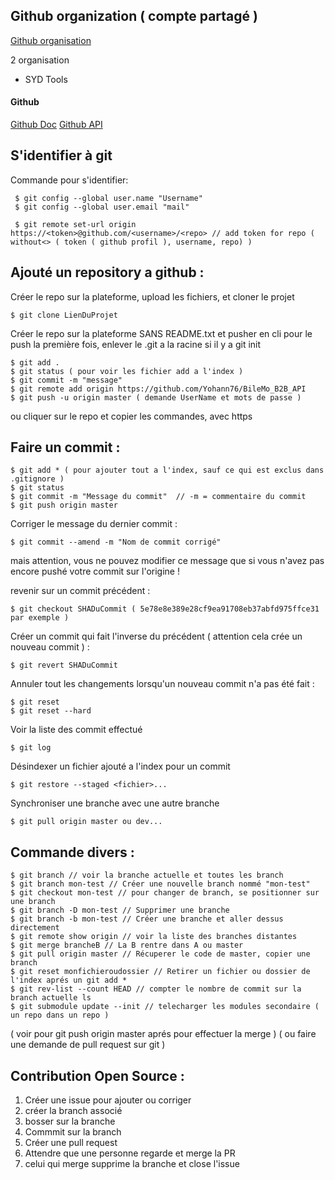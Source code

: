 
## Github organization ( compte partagé )

[Github organisation](https://help.github.com/en/github/setting-up-and-managing-organizations-and-teams/about-organizations)

2 organisation
- SYD Tools

#### Github

[Github Doc](https://help.github.com/en)
[Github API](https://developer.github.com/v3/)

## S'identifier à git

Commande pour s'identifier:

     $ git config --global user.name "Username"
     $ git config --global user.email "mail"

     $ git remote set-url origin https://<token>@github.com/<username>/<repo> // add token for repo ( without<> ( token ( github profil ), username, repo) )


## Ajouté un repository a github :

Créer le repo sur la plateforme, upload les fichiers, et cloner le projet


    $ git clone LienDuProjet

Créer le repo sur la plateforme SANS README.txt et pusher en cli
pour le push la première fois, enlever le .git a la racine si il y a
git init

    $ git add .
    $ git status ( pour voir les fichier add a l'index )
    $ git commit -m "message"
    $ git remote add origin https://github.com/Yohann76/BileMo_B2B_API
    $ git push -u origin master ( demande UserName et mots de passe )

ou cliquer sur le repo et copier les commandes, avec https


## Faire un commit :

    $ git add * ( pour ajouter tout a l'index, sauf ce qui est exclus dans .gitignore )
    $ git status
    $ git commit -m "Message du commit"  // -m = commentaire du commit
    $ git push origin master

Corriger le message du dernier commit :

    $ git commit --amend -m "Nom de commit corrigé"

mais attention, vous ne pouvez modifier ce message que si vous n'avez pas encore pushé votre commit sur l'origine !

revenir sur un commit précédent  :

    $ git checkout SHADuCommit ( 5e78e8e389e28cf9ea91708eb37abfd975ffce31 par exemple )

Créer un commit qui fait l'inverse du précédent ( attention cela crée un nouveau commit )  :

    $ git revert SHADuCommit

Annuler tout les changements lorsqu'un nouveau commit n'a pas été fait :

    $ git reset
    $ git reset --hard‌


Voir la liste des commit effectué

    $ git log

Désindexer un fichier ajouté a l'index pour un commit

    $ git restore --staged <fichier>...

Synchroniser une branche avec une autre branche

    $ git pull origin master ou dev...


## Commande divers :

    $ git branch // voir la branche actuelle et toutes les branch
    $ git branch mon-test // Créer une nouvelle branch nommé "mon-test"
    $ git checkout mon-test // pour changer de branch, se positionner sur une branch
    $ git branch -D mon-test // Supprimer une branche
    $ git branch -b mon-test // Créer une branche et aller dessus directement
    $ git remote show origin // voir la liste des branches distantes
    $ git merge brancheB // La B rentre dans A ou master
    $ git pull origin master // Récuperer le code de master, copier une branch
    $ git reset monfichieroudossier // Retirer un fichier ou dossier de l'index aprés un git add *
    $ git rev-list --count HEAD // compter le nombre de commit sur la branch actuelle ls
    $ git submodule update --init // telecharger les modules secondaire ( un repo dans un repo )

( voir pour git push origin master aprés pour effectuer la merge )
( ou faire une demande de pull request sur git )

## Contribution Open Source :

1. Créer une issue pour ajouter ou corriger
2. créer la branch associé
3. bosser sur la branche
4. Commmit sur la branch
5. Créer une pull request
6. Attendre que une personne regarde et merge la PR
7. celui qui merge supprime la branche et close l'issue

